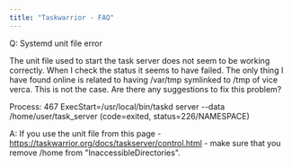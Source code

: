 ```yaml
---
title: "Taskwarrior - FAQ"
---
```


Q: Systemd unit file error

The unit file used to start the task server does not seem to be working correctly. When I check the status it seems to have failed. The only thing I have found online is related to having /var/tmp symlinked to /tmp of vice verca. This is not the case. Are there any suggestions to fix this problem?

Process: 467 ExecStart=/usr/local/bin/taskd server --data /home/user/task_server (code=exited, status=226/NAMESPACE)

A: If you use the unit file from this page - https://taskwarrior.org/docs/taskserver/control.html - make sure that you remove /home from "InaccessibleDirectories".

